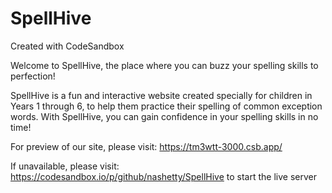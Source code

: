 # SpellHive
Created with CodeSandbox

Welcome to SpellHive, the place where you can buzz your spelling skills to perfection!

SpellHive is a fun and interactive website created specially for children in Years 1 through 6, to help them practice their spelling of common exception words. With SpellHive, you can gain confidence in your spelling skills in no time!



For preview of our site, please visit: https://tm3wtt-3000.csb.app/

If unavailable, please visit: https://codesandbox.io/p/github/nashetty/SpellHive to start the live server
